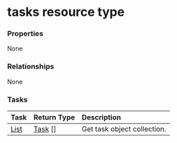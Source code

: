 # tasks resource type



### Properties
None

### Relationships
None


### Tasks

| Task		   | Return Type	|Description|
|:---------------|:--------|:----------|
|[List](../api/task_list.md) | [Task](task.md) [] |Get task object collection. |

<!-- uuid: f7a9fbdf-f126-45e8-97ad-710c38b34a63
2015-10-15 04:05:00 UTC -->
<!-- {
  "type": "#page.annotation",
  "description": "tasks resource",
  "keywords": "",
  "section": "documentation",
  "tocPath": ""
}-->